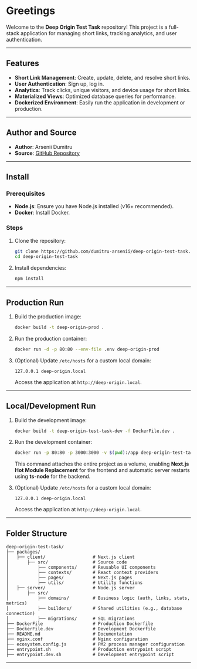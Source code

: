 # Greetings

Welcome to the **Deep Origin Test Task** repository! This project is a full-stack application for managing short links, tracking analytics, and user authentication.

---

## Features

- **Short Link Management**: Create, update, delete, and resolve short links.
- **User Authentication**: Sign up, log in.
- **Analytics**: Track clicks, unique visitors, and device usage for short links.
- **Materialized Views**: Optimized database queries for performance.
- **Dockerized Environment**: Easily run the application in development or production.

---

## Author and Source

- **Author**: Arsenii Dumitru
- **Source**: [GitHub Repository](https://github.com/dumitru-arsenii/deep-origin-test-task)

---

## Install

### Prerequisites

- **Node.js**: Ensure you have Node.js installed (v16+ recommended).
- **Docker**: Install Docker.

### Steps

1. Clone the repository:

   ```bash
   git clone https://github.com/dumitru-arsenii/deep-origin-test-task.git
   cd deep-origin-test-task
   ```

2. Install dependencies:

   ```bash
   npm install
   ```

---

## Production Run

1. Build the production image:

   ```bash
   docker build -t deep-origin-prod .
   ```

2. Run the production container:

   ```bash
   docker run -d -p 80:80 --env-file .env deep-origin-prod
   ```

3. (Optional) Update `/etc/hosts` for a custom local domain:

   ```plaintext
   127.0.0.1 deep-origin.local
   ```

   Access the application at `http://deep-origin.local`.

---

## Local/Development Run

1. Build the development image:

   ```bash
   docker build -t deep-origin-test-task-dev -f DockerFile.dev .
   ```

2. Run the development container:

   ```bash
   docker run -p 80:80 -p 3000:3000 -v $(pwd):/app deep-origin-test-task-dev
   ```

   This command attaches the entire project as a volume, enabling **Next.js Hot Module Replacement** for the frontend and automatic server restarts using **ts-node** for the backend.

3. (Optional) Update `/etc/hosts` for a custom local domain:

   ```plaintext
   127.0.0.1 deep-origin.local
   ```

   Access the application at `http://deep-origin.local`.

---

## Folder Structure

```
deep-origin-test-task/
├── packages/
│   ├── client/                  # Next.js client
│       ├── src/                 # Source code
│           ├── components/      # Reusable UI components
│           ├── contexts/        # React context providers
│           ├── pages/           # Next.js pages
│           ├── utils/           # Utility functions
│   ├── server/                  # Node.js server
│       ├── src/
│           ├── domains/         # Business logic (auth, links, stats, metrics)
│           ├── builders/        # Shared utilities (e.g., database connection)
│           ├── migrations/      # SQL migrations
├── DockerFile                   # Production Dockerfile
├── DockerFile.dev               # Development Dockerfile
├── README.md                    # Documentation
├── nginx.conf                   # Nginx configuration
├── ecosystem.config.js          # PM2 process manager configuration
├── entrypoint.sh                # Production entrypoint script
├── entrypoint.dev.sh            # Development entrypoint script
```

---
